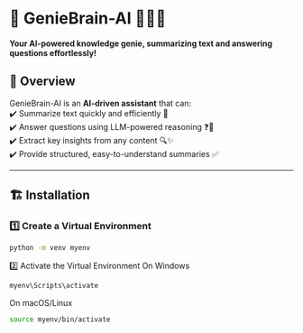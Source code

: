 # 🚀 GenieBrain-AI 🧞‍♂️✨  
**Your AI-powered knowledge genie, summarizing text and answering questions effortlessly!**  

## 📝 Overview  
GenieBrain-AI is an **AI-driven assistant** that can:  
✔️ Summarize text quickly and efficiently 📜  
✔️ Answer questions using LLM-powered reasoning ❓🤖  
✔️ Extract key insights from any content 🔍✨  
✔️ Provide structured, easy-to-understand summaries ✅  

---

## 🏗️ Installation  

### 1️⃣ Create a Virtual Environment  
```sh
python -m venv myenv

```
2️⃣ Activate the Virtual Environment
On Windows
```sh
myenv\Scripts\activate
```
On macOS/Linux
```sh
source myenv/bin/activate
